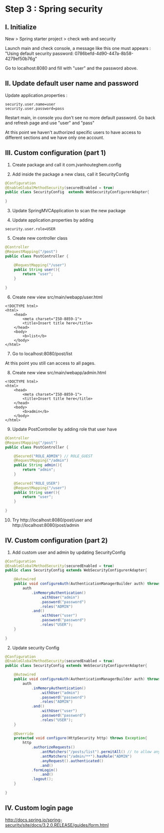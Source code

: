 # Step 3 :  Spring security
 
## I. Initialize

New > Spring starter project > check web and security

Launch main and check console, a message like this one must appears : "Using default security password: 0786befd-4d90-447a-8b58-4279ef50b76g"

Go to localhost:8080 and fill with "user" and the password above.

## II. Update default user name and password

Update application.properties : 

```
security.user.name=user
security.user.password=pass
```
Restart main, in console you don't see no more default password.
Go back and refresh page and use "user" and "pass"

At this point we haven't authorized specific users to have access to different sections and we have only one account.

## III. Custom configuration (part 1)

1) Create package and call it com.jvanhouteghem.config


2) Add inside the package a new class, call it SecurityConfig

```java
@Configuration
@EnableGlobalMethodSecurity(securedEnabled = true)
public class SecurityConfig  extends WebSecurityConfigurerAdapter{
	
}

```

3) Update SpringMVCApplication to scan the new package


4) Update application.properties by adding 

```
security.user.role=USER
```

5) Create new controller class

```java
@Controller
@RequestMapping("/post")
public class PostController {

	@RequestMapping("/user")
	public String user(){
		return "user";
	}
	
}
```

6) Create new view src/main/webapp/user.html

```
<!DOCTYPE html>
<html>
	<head>
		<meta charset="ISO-8859-1">
		<title>Insert title here</title>
	</head>
	<body>
		<b>list</b>
	</body>
</html>
```

7) Go to localhost:8080/post/list

At this point you still can access to all pages.


8) Create new view src/main/webapp/admin.html
```
<!DOCTYPE html>
<html>
	<head>
		<meta charset="ISO-8859-1">
		<title>Insert title here</title>
	</head>
	<body>
		<b>admin</b>
	</body>
</html>
```


9) Update PostController by adding role that user have

```java
@Controller
@RequestMapping("/post")
public class PostController {

	@Secured("ROLE_ADMIN") // ROLE_GUEST
	@RequestMapping("/admin")
	public String admin(){
		return "admin";
	}
	
	@Secured("ROLE_USER")
	@RequestMapping("/user")
	public String user(){
		return "user";
	}
	
}
```

10) Try http://localhost:8080/post/user and http://localhost:8080/post/admin

## IV. Custom configuration (part 2)

1) Add custom user and admin by updating SecurityConfig

```java
@Configuration
@EnableGlobalMethodSecurity(securedEnabled = true)
public class SecurityConfig extends WebSecurityConfigurerAdapter{

	@Autowired
	public void configureAuth(AuthenticationManagerBuilder auth) throws Exception{
		auth
			.inMemoryAuthentication()
				.withUser("admin")
				.password("password")
				.roles("ADMIN")
			.and()
				.withUser("user")
				.password("password")
				.roles("USER");
	}
	
}
```

2) Update security Config

```java
@Configuration
@EnableGlobalMethodSecurity(securedEnabled = true)
public class SecurityConfig extends WebSecurityConfigurerAdapter{

	@Autowired
	public void configureAuth(AuthenticationManagerBuilder auth) throws Exception{
		auth
			.inMemoryAuthentication()
				.withUser("admin")
				.password("password")
				.roles("ADMIN")
			.and()
				.withUser("user")
				.password("password")
				.roles("USER");
	}
	
	@Override
	protected void configure(HttpSecurity http) throws Exception{
		http
			.authorizeRequests()
				.antMatchers("/posts/list").permitAll() // to allow anything from posts/list
				.antMatchers("/admin/**").hasRole("ADMIN")
				.anyRequest().authenticated()
				.and()
			.formLogin()
				.and()
			.logout();
	}
	
}
```

## IV. Custom login page 

http://docs.spring.io/spring-security/site/docs/3.2.0.RELEASE/guides/form.html
